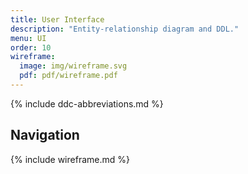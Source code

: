 ```yaml
---
title: User Interface
description: "Entity-relationship diagram and DDL."
menu: UI
order: 10
wireframe:
  image: img/wireframe.svg
  pdf: pdf/wireframe.pdf
---
```


{% include ddc-abbreviations.md %}

## Navigation

[//]: # (TODO Describe &#40;at least&#41; the top-level navigation scheme that will be employed in the app &#40;e.g., navigation drawer, bottom navigation, tabbed navigation&#41;.)

{% include wireframe.md %}
